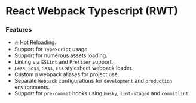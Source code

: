 # React Webpack Typescript (RWT)

### Features

- 🔥 Hot Reloading.
- Support for `TypeScript` usage.
- Support for numerous assets loading.
- Linting via `ESLint` and `Prettier` support.
- `Less`, `Scss`, `Sass`, `Css` stylesheet webpack loader.
- Custom `@` webpack aliases for project use.
- Separate `Webpack` configurations for `development` and `production` environments.
- Support for `pre-commit` hooks using `husky`, `lint-staged` and `commitlint`.
